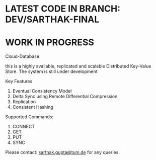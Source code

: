 # LATEST CODE IN BRANCH: DEV/SARTHAK-FINAL
# WORK IN PROGRESS
Cloud-Database

this is a highly available, replicated and scalable Distributed Key-Value Store.
The system is still under development

Key Features
  1. Eventual Consistency Model
  2. Delta Sync using Remote Differential Compression
  3. Replication
  4. Consistent Hashing

Supported Commands:
  1. CONNECT
  2. GET 
  3. PUT 
  4. SYNC 

Please contact: sarthak.gupta@tum.de for any queries.
